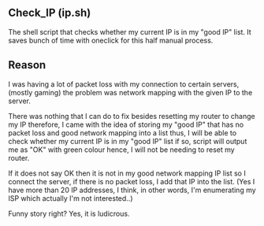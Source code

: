 ## Check_IP (ip.sh)
The shell script that checks whether my current IP is in my "good IP" list. It saves bunch of time with oneclick for this half manual process.

## Reason

I was having a lot of packet loss with my connection to certain servers, (mostly gaming) the problem was network mapping with the given IP to the server. 

There was nothing that I can do to fix besides resetting my router to change my IP therefore, I came with the idea of storing my "good IP" that has no packet loss and good network mapping into a list thus, I will be able to check whether my current IP is in my "good IP" list if so, script will output me as "OK" with green colour hence, I will not be needing to reset my router.

If it does not say OK then it is not in my good network mapping IP list so I connect the server, if there is no packet loss, I add that IP into the list. (Yes I have more than 20 IP addresses, I think, in other words, I'm enumerating my ISP which actually I'm not interested..) 

Funny story right? Yes, it is ludicrous.
